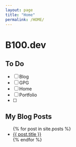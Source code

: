```yaml
---
layout: page
title: "Home"
permalink: /HOME/
---
```


# B100.dev

## To Do
- [ ] Blog 
- [ ] GPG
- [ ] Home 
- [ ] Portfolio 
- [ ] 







## My Blog Posts

<ul>
  {% for post in site.posts %}
    <li>
      <a href="{{ post.url }}">{{ post.title }}</a>
    </li>
  {% endfor %}
</ul>
